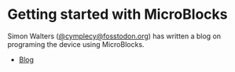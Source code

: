 # Getting started with MicroBlocks

Simon Walters ([@cymplecy@fosstodon.org](https://fosstodon.org/@cymplecy)) has written a blog on programing the device using MicroBlocks.

- [Blog](https://simplesi.net/running-microblocks-on-an-01_space_c3_rgb-esp32-c3fh4-rgb/)


